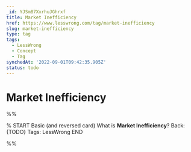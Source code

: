 ```yaml
---
_id: YJSm87XxrhuJGhrxf
title: Market Inefficiency
href: https://www.lesswrong.com/tag/market-inefficiency
slug: market-inefficiency
type: tag
tags:
  - LessWrong
  - Concept
  - Tag
synchedAt: '2022-09-01T09:42:35.905Z'
status: todo
---
```


# Market Inefficiency


%%

% START
Basic (and reversed card)
What is **Market Inefficiency**?
Back: {TODO}
Tags: LessWrong
END

%%
	

